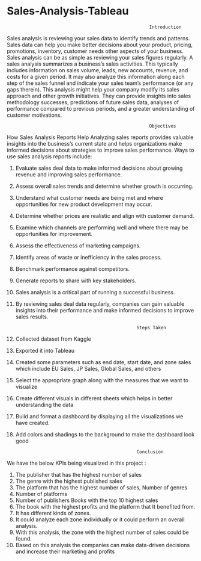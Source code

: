 # Sales-Analysis-Tableau
                                                         Introduction
Sales analysis is reviewing your sales data to identify trends and patterns. 
Sales data can help you make better decisions about your product, pricing, promotions, inventory, customer needs other aspects of your business.
Sales analysis can be as simple as reviewing your sales figures regularly.
A sales analysis summarizes a business’s sales activities. 
This typically includes information on sales volume, leads, new accounts, revenue, and costs for a given period. 
It may also analyze this information along each step of the sales funnel and indicate your sales team’s performance (or any gaps therein). 
This analysis might help your company modify its sales approach and other growth initiatives. They can provide insights into sales methodology successes, predictions of future sales data, analyses of performance compared to previous periods, and a greater understanding of customer motivations.

                                                         Objectives
How Sales Analysis Reports Help Analyzing sales reports provides valuable insights into the business’s current state and helps organizations make informed decisions about strategies to improve sales performance. Ways to use sales analysis reports include:

1. Evaluate sales deal data to make informed decisions about growing revenue and improving sales performance.
2. Assess overall sales trends and determine whether growth is occurring.
3. Understand what customer needs are being met and where opportunities for new product development may occur.
4. Determine whether prices are realistic and align with customer demand.
5. Examine which channels are performing well and where there may be opportunities for improvement.
6. Assess the effectiveness of marketing campaigns.
7. Identify areas of waste or inefficiency in the sales process.
8. Benchmark performance against competitors.
9. Generate reports to share with key stakeholders.
10. Sales analysis is a critical part of running a successful business.
11. By reviewing sales deal data regularly, companies can gain valuable insights into their performance and make informed decisions to improve sales results.




                                                     Steps Taken
1. Collected dataset from Kaggle
2. Exported it into Tableau
3. Created some parameters such as end date, start date, and zone sales which include EU Sales, JP Sales, Global Sales, and others
4. Select the appropriate graph along with the measures that we want to visualize
5. Create different visuals in different sheets which helps in better understanding the data
6. Build and format a dashboard by displaying all the visualizations we have created.
7. Add colors and shadings to the background to make the dashboard look good



                                                    Conclusion
We have the below KPIs being visualized in this project :

1. The publisher that has the highest number of sales
2. The genre with the highest published sales
3. The platform that has the highest number of sales, Number of genres
4. Number of platforms
5. Number of publishers Books with the top 10 highest sales
6. The book with the highest profits and the platform that It benefited from.
7. It has different kinds of zones.
8. It could analyze each zone individually or it could perform an overall analysis.
9. With this analysis, the zone with the highest number of sales could be found.
10. Based on this analysis the companies can make data-driven decisions and increase their marketing and profits
